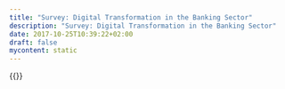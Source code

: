 ```yaml
---
title: "Survey: Digital Transformation in the Banking Sector"
description: "Survey: Digital Transformation in the Banking Sector"
date: 2017-10-25T10:39:22+02:00
draft: false
mycontent: static
---
```

{{<whitepapers-single
title="Survey: Digital Transformation in the Banking Sector"
teaser="Note:  This content is currently only available in German.    <br><br>Camunda interviewed executives and project managers across a wide range of banks about their digital transformation initiatives. The resulting report provides a detailed view into the industry’s status, plans and strategies towards a more digital future. Note: this report is currently only available in German."
mcautomationid=""
mcemailid=""
hsformid="28e67902-fb4f-4841-95b2-81f848d8d4fa"
pdf="//assets.ctfassets.net/vpidbgnakfvf/2gKMrmHpfxIEzm1Crxbok9/ec84c1750eb2243bf2b6a506eba2c94b/V2-Digital_Transformation_Banks.pdf"
thumbnail="//images.ctfassets.net/vpidbgnakfvf/3et3egZNNIn8PgxwjDBST/07f13a3a3c07e8eadc7faf8d8b7aa82a/DigitaleTransformationVonBanken.png">}}
